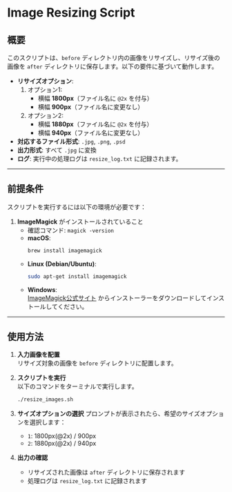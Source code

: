 # Image Resizing Script

## 概要

このスクリプトは、`before` ディレクトリ内の画像をリサイズし、リサイズ後の画像を `after` ディレクトリに保存します。以下の要件に基づいて動作します。

- **リサイズオプション**:
  1. オプション1:
     - 横幅 **1800px**（ファイル名に `@2x` を付与）
     - 横幅 **900px**（ファイル名に変更なし）
  2. オプション2:
     - 横幅 **1880px**（ファイル名に `@2x` を付与）
     - 横幅 **940px**（ファイル名に変更なし）
- **対応するファイル形式**: `.jpg`, `.png`, `.psd`
- **出力形式**: すべて `.jpg` に変換
- **ログ**: 実行中の処理ログは `resize_log.txt` に記録されます。

---

## 前提条件

スクリプトを実行するには以下の環境が必要です：

1. **ImageMagick** がインストールされていること  
   - 確認コマンド: `magick -version`
   - **macOS**:  
     ```bash
     brew install imagemagick
     ```
   - **Linux (Debian/Ubuntu)**:  
     ```bash
     sudo apt-get install imagemagick
     ```
   - **Windows**:  
     [ImageMagick公式サイト](https://imagemagick.org/script/download.php) からインストーラーをダウンロードしてインストールしてください。

---

## 使用方法

1. **入力画像を配置**  
   リサイズ対象の画像を `before` ディレクトリに配置します。

2. **スクリプトを実行**  
   以下のコマンドをターミナルで実行します。
   ```bash
   ./resize_images.sh
   ```

3. **サイズオプションの選択**
   プロンプトが表示されたら、希望のサイズオプションを選択します：
   - `1`: 1800px(@2x) / 900px
   - `2`: 1880px(@2x) / 940px

4. **出力の確認**
   - リサイズされた画像は `after` ディレクトリに保存されます
   - 処理ログは `resize_log.txt` に記録されます